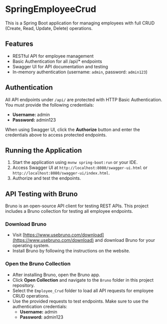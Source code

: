 # SpringEmployeeCrud

This is a Spring Boot application for managing employees with full CRUD (Create, Read, Update, Delete) operations.

## Features
- RESTful API for employee management
- Basic Authentication for all /api/* endpoints
- Swagger UI for API documentation and testing
- In-memory authentication (username: `admin`, password: `admin123`)

## Authentication
All API endpoints under `/api/` are protected with HTTP Basic Authentication. You must provide the following credentials:
- **Username:** admin
- **Password:** admin123

When using Swagger UI, click the **Authorize** button and enter the credentials above to access protected endpoints.

## Running the Application
1. Start the application using `mvnw spring-boot:run` or your IDE.
2. Access Swagger UI at `http://localhost:8080/swagger-ui.html` or `http://localhost:8080/swagger-ui/index.html`.
3. Authorize and test the endpoints.

## API Testing with Bruno

Bruno is an open-source API client for testing REST APIs. This project includes a Bruno collection for testing all employee endpoints.

### Download Bruno
- Visit [https://www.usebruno.com/download](https://www.usebruno.com/download) and download Bruno for your operating system.
- Install Bruno by following the instructions on the website.

### Open the Bruno Collection
- After installing Bruno, open the Bruno app.
- Click **Open Collection** and navigate to the `Bruno` folder in this project repository.
- Select the `Employee_Crud` folder to load all API requests for employee CRUD operations.
- Use the provided requests to test endpoints. Make sure to use the authentication credentials:
  - **Username:** admin
  - **Password:** admin123
